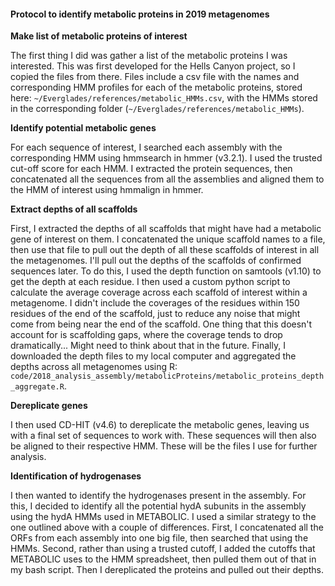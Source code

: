 #### Protocol to identify metabolic proteins in 2019 metagenomes

**Make list of metabolic proteins of interest**

The first thing I did was gather a list of the metabolic proteins I was interested.
This was first developed for the Hells Canyon project, so I copied the files from there.
Files include a csv file with the names and corresponding HMM profiles for each of the metabolic proteins, stored here: `~/Everglades/references/metabolic_HMMs.csv`, with the HMMs stored in the corresponding folder (`~/Everglades/references/metabolic_HMMs`).


**Identify potential metabolic genes**

For each sequence of interest, I searched each assembly with the corresponding HMM using hmmsearch in hmmer (v3.2.1).
I used the trusted cut-off score for each HMM.
I extracted the protein sequences, then concatenated all the sequences from all the assemblies and aligned them to the HMM of interest using hmmalign in hmmer.


**Extract depths of all scaffolds**

First, I extracted the depths of all scaffolds that might have had a metabolic gene of interest on them.
I concatenated the unique scaffold names to a file, then use that file to pull out the depth of all these scaffolds of interest in all the metagenomes.
I'll pull out the depths of the scaffolds of confirmed sequences later.
To do this, I used the depth function on samtools (v1.10) to get the depth at each residue.
I then used a custom python script to calculate the average coverage across each scaffold of interest within a metagenome.
I didn't include the coverages of the residues within 150 residues of the end of the scaffold, just to reduce any noise that might come from being near the end of the scaffold.
One thing that this doesn't account for is scaffolding gaps, where the coverage tends to drop dramatically... Might need to think about that in the future.
Finally, I downloaded the depth files to my local computer and aggregated the depths across all metagenomes using R: `code/2018_analysis_assembly/metabolicProteins/metabolic_proteins_depth_aggregate.R`.


**Dereplicate genes**

I then used CD-HIT (v4.6) to dereplicate the metabolic genes, leaving us with a final set of sequences to work with.
These sequences will then also be aligned to their respective HMM.
These will be the files I use for further analysis.


**Identification of hydrogenases**

I then wanted to identify the hydrogenases present in the assembly.
For this, I decided to identify all the potential hydA subunits in the assembly using the hydA HMMs used in METABOLIC.
I used a similar strategy to the one outlined above with a couple of differences.
First, I concatenated all the ORFs from each assembly into one big file, then searched that using the HMMs.
Second, rather than using a trusted cutoff, I added the cutoffs that METABOLIC uses to the HMM spreadsheet, then pulled them out of that in my bash script.
Then I dereplicated the proteins and pulled out their depths.
